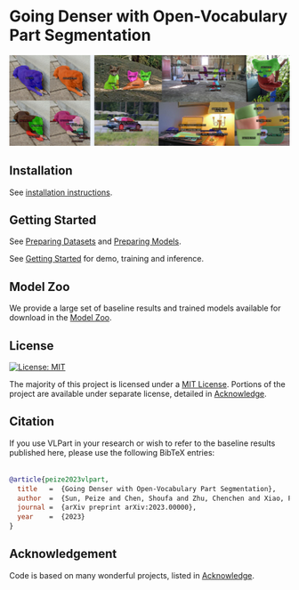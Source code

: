 # Going Denser with Open-Vocabulary Part Segmentation

![](teaser/teaser2.png)

## Installation

See [installation instructions](INSTALL.md).

## Getting Started

See [Preparing Datasets](datasets) and [Preparing Models](models).

See [Getting Started](GETTING_STARTED.md) for demo, training and inference.



## Model Zoo

We provide a large set of baseline results and trained models available for download in the [Model Zoo](MODEL_ZOO.md).



## License

[![License: MIT](https://img.shields.io/badge/License-MIT-yellow.svg)](https://opensource.org/licenses/MIT)

The majority of this project is licensed under a [MIT License](LICENSE). Portions of the project are available under separate license, detailed in [Acknowledge](ACKNOWLEDGE.md).


## Citation

If you use VLPart in your research or wish to refer to the baseline results published here, please use the following BibTeX entries:

```BibTeX

@article{peize2023vlpart,
  title   =  {Going Denser with Open-Vocabulary Part Segmentation},
  author  =  {Sun, Peize and Chen, Shoufa and Zhu, Chenchen and Xiao, Fanyi and Luo, Ping and Xie, Saining and Yan, Zhicheng},
  journal =  {arXiv preprint arXiv:2023.00000},
  year    =  {2023}
}
```

## Acknowledgement

Code is based on many wonderful projects, listed in [Acknowledge](ACKNOWLEDGE.md).
